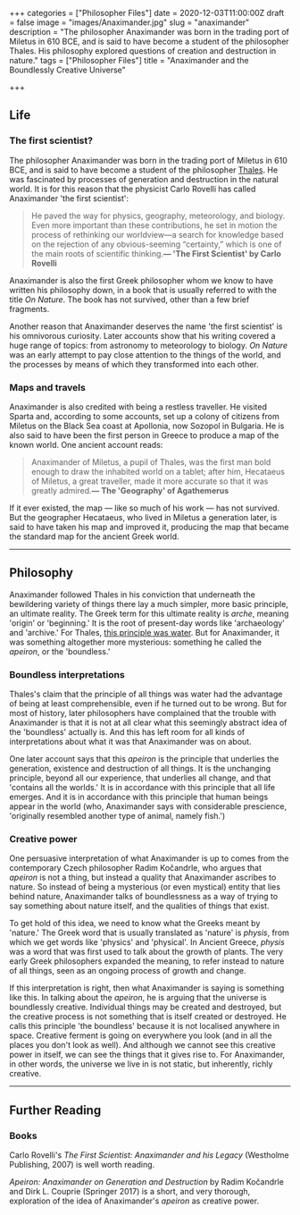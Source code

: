 +++
categories = ["Philosopher Files"]
date = 2020-12-03T11:00:00Z
draft = false
image = "images/Anaximander.jpg"
slug = "anaximander"
description = "The philosopher Anaximander was born in the trading port of Miletus in 610 BCE, and is said to have become a student of the philosopher Thales. His philosophy explored questions of creation and destruction in nature."
tags = ["Philosopher Files"]
title = "Anaximander and the Boundlessly Creative Universe"

+++


## **Life**

### The first scientist?

The philosopher Anaximander was born in the trading port of Miletus in 610 BCE, and is said to have become a student of the philosopher [Thales](/thales). He was fascinated by processes of generation and destruction in the natural world. It is for this reason that the physicist Carlo Rovelli has called Anaximander 'the first scientist':

> He paved the way for physics, geography, meteorology, and biology. Even more important than these contributions, he set in motion the process of rethinking our worldview—a search for knowledge based on the rejection of any obvious-seeming “certainty,” which is one of the main roots of scientific thinking.**— 'The First Scientist' by Carlo Rovelli**

Anaximander is also the first Greek philosopher whom we know to have written his philosophy down, in a book that is usually referred to with the title _On Nature_. The book has not survived, other than a few brief fragments.

Another reason that Anaximander deserves the name 'the first scientist' is his omnivorous curiosity. Later accounts show that his writing covered a huge range of topics: from astronomy to meteorology to biology. _On Nature_ was an early attempt to pay close attention to the things of the world, and the processes by means of which they transformed into each other.

### Maps and travels

Anaximander is also credited with being a restless traveller. He visited Sparta and, according to some accounts, set up a colony of citizens from Miletus on the Black Sea coast at Apollonia, now Sozopol in Bulgaria.  He is also said to have been the first person in Greece to produce a map of the known world. One ancient account reads:

> Anaximander of Miletus, a pupil of Thales, was the first man bold enough to draw the inhabited world on a tablet; after him, Hecataeus of Miletus, a great traveller, made it more accurate so that it was greatly admired.**— The 'Geography' of Agathemerus**

If it ever existed, the map — like so much of his work — has not survived. But the geographer Hecataeus, who lived in Miletus a generation later, is said to have taken his map and improved it, producing the map that became the standard map for the ancient Greek world.

---

## **Philosophy**

Anaximander followed Thales in his conviction that underneath the bewildering variety of things there lay a much simpler, more basic principle, an ultimate reality. The Greek term for this ultimate reality is _arche_, meaning 'origin' or 'beginning.' It is the root of present-day words like 'archaeology' and 'archive.' For Thales, [this principle was water](/thales). But for Anaximander, it was something altogether more mysterious: something he called the _apeiron_, or the 'boundless.'

### **Boundless interpretations**

Thales's claim that the principle of all things was water had the advantage of being at least comprehensible, even if he turned out to be wrong. But for most of history, later philosophers have complained that the trouble with Anaximander is that it is not at all clear what this seemingly abstract idea of the 'boundless' actually is. And this has left room for all kinds of interpretations about what it was that Anaximander was on about.

One later account says that this _apeiron_ is the principle that underlies the generation, existence and destruction of all things. It is the unchanging principle, beyond all our experience, that underlies all change, and that 'contains all the worlds.' It is in accordance with this principle that all life emerges. And it is in accordance with this principle that human beings appear in the world (who, Anaximander says with considerable prescience, 'originally resembled another type of animal, namely fish.')

### **Creative power**

One persuasive interpretation of what Anaximander is up to comes from the contemporary Czech philosopher Radim Kočandrle, who argues that _apeiron_ is not a thing, but instead a quality that Anaximander ascribes to nature. So instead of being a mysterious (or even mystical) entity that lies behind nature, Anaximander talks of boundlessness as a way of trying to say something about nature itself, and the qualities of things that exist.

To get hold of this idea, we need to know what the Greeks meant by 'nature.' The Greek word that is usually translated as 'nature' is _physis_, from which we get words like 'physics' and 'physical'. In Ancient Greece, _physis_ was a word that was first used to talk about the growth of plants. The very early Greek philosophers expanded the meaning, to refer instead to nature of all things, seen as an ongoing process of growth and change.

If this interpretation is right, then what Anaximander is saying is something like this. In talking about the _apeiron_, he is arguing that the universe is boundlessly creative. Individual things may be created and destroyed, but the creative process is not something that is itself created or destroyed. He calls this principle 'the boundless' because it is not localised anywhere in space. Creative ferment is going on everywhere you look (and in all the places you don't look as well). And although we cannot see this creative power in itself, we can see the things that it gives rise to. For Anaximander, in other words, the universe we live in is not static, but inherently, richly creative.

---

## **Further Reading**

### **Books**

Carlo Rovelli's _The First Scientist: Anaximander and his Legacy_ (Westholme Publishing, 2007) is well worth reading.

_Apeiron: Anaximander on Generation and Destruction_ by Radim Kočandrle and Dirk L. Couprie (Springer 2017) is a short, and very thorough, exploration of the idea of Anaximander's _apeiron_ as creative power.







